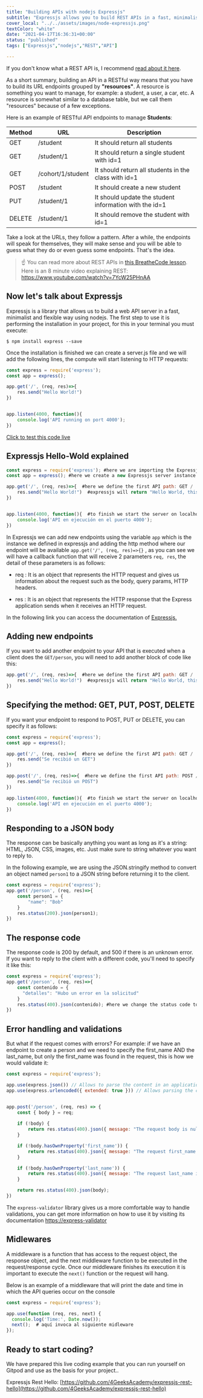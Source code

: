 ```yaml
---
title: "Building APIs with nodejs Expressjs"
subtitle: "Expressjs allows you to build REST APIs in a fast, minimalist and flexible way"
cover_local: "../../assets/images/node-expressjs.png"
textColor: "white"
date: "2021-04-17T16:36:31+00:00"
status: "published"
tags: ["Expressjs","nodejs","REST","API"]

---
```


If you don't know what a REST API is, I recommend [read about it here](./understanding-rest-apis).

As a short summary, building an API in a RESTful way means that you have to build its URL endpoints grouped by **"resources"**. A resource is something you want to manage, for example: a student, a user, a car, etc. A resource is somewhat similar to a database table, but we call them "resources" because of a few exceptions.

Here is an example of RESTful API endpoints to manage **Students**:

| Method | URL | Description |
| ------ | --- | ----------- |
| GET    | /student | It should return all students |
| GET    | /student/1 | It should return a single student with id=1 |
| GET    | /cohort/1/student | It should return all students in the class with id=1 |
| POST   | /student | It should create a new student|
| PUT    | /student/1 | It should update the student information with the id=1 |
| DELETE | /student/1 | It should remove the student with id=1 |

Take a look at the URLs, they follow a pattern. After a while, the endpoints will speak for themselves, they will make sense and you will be able to guess what they do or even guess some endpoints. That's the idea.

> :point_up: You can read more about REST APIs in [this BreatheCode lesson](http://content.breatheco.de/lesson/understanding-rest-apis).<br /> Here is an 8 minute video explaining REST: https://www.youtube.com/watch?v=7YcW25PHnAA

## Now let's talk about Expressjs

Expressjs is a library that allows us to build a web API server in a fast, minimalist and flexible way using nodejs. The first step to use it is performing the installation in your project, for this in your terminal you must execute:

```
$ npm install express --save
```

Once the installation is finished we can create a server.js file and we will add the following lines, the compute will start listening to HTTP requests:

```javascript
const express = require('express');
const app = express();

app.get('/', (req, res)=>{
    res.send("Hello World!")
})


app.listen(4000, function(){
    console.log('API running on port 4000');
})
```
[Click to test this code live](https://replit.com/@ManuelOrtega3/Expressjs-Hello-World)


## Expressjs Hello-Wold explained

```javascript
const express = require('express'); #here we are importing the Expressjs library in our file.
const app = express(); #here we create a new Expressjs server instance.

app.get('/', (req, res)=>{  #here we define the first API path: GET /
    res.send("Hello World!")  #expressjs will return "Hello World, this could be an HTML string or a JSON string.
})


app.listen(4000, function(){  #to finish we start the server on localhost.
    console.log('API en ejecución en el puerto 4000');
})
```
In Expressjs we can add new endpoints using the variable `app` which is the instance we defined in expressjs and adding the http method where our endpoint will be available `app.get('/', (req, res)=>{}` , as you can see we will have a callback function that will receive 2 parameters `req, res`, the detail of these parameters is as follows:

- req : It is an object that represents the HTTP request and gives us information about the request such as the body, query params, HTTP headers.

- res : It is an object that represents the HTTP response that the Express application sends when it receives an HTTP request.

In the following link you can access the documentation of [Expressjs.](http://expressjs.com/es/api.html)

## Adding new endpoints

If you want to add another endpoint to your API that is executed when a client does the `GET/person`, you will need to add another block of code like this:

```javascript
app.get('/', (req, res)=>{  #here we define the first API path: GET /
    res.send("Hello World!")  #expressjs will return "Hello World, this could be an HTML string or a JSON string.
})
```

## Specifying the method: GET, PUT, POST, DELETE

If you want your endpoint to respond to POST, PUT or DELETE, you can specify it as follows:

```javascript
const express = require('express');
const app = express();

app.get('/', (req, res)=>{  #here we define the first API path: GET /
    res.send("Se recibió un GET")
})

app.post('/', (req, res)=>{  #here we define the first API path: POST /
    res.send("Se recibió un POST")
})

app.listen(4000, function(){  #to finish we start the server on localhost.
    console.log('API en ejecución en el puerto 4000');
})
```

## Responding to a JSON body

The response can be basically anything you want as long as it's a string: HTML, JSON, CSS, images, etc. Just make sure to string whatever you want to reply to.

In the following example, we are using the JSON.stringify method to convert an object named `person1` to a JSON string before returning it to the client.

```javascript
const express = require('express');
app.get('/person', (req, res)=>{
    const person1 = {
        "name": "Bob"
    }
    res.status(200).json(person1);
})
```

## The response code

The response code is 200 by default, and 500 if there is an unknown error. If you want to reply to the client with a different code, you'll need to specify it like this:


```javascript
const express = require('express');
app.get('/person', (req, res)=>{
    const contenido = {
      "detalles": "Hubo un error en la solicitud"
    }
    res.status(400).json(contenido); #here we change the status code to 400 (very common code in case of request errors)
})
```

## Error handling and validations

But what if the request comes with errors? For example: if we have an endpoint to create a person and we need to specify the first_name AND the last_name, but only the first_name was found in the request, this is how we would validate it:

```javascript
const express = require('express');

app.use(express.json()) // Allows to parse the content in an application/json type
app.use(express.urlencoded({ extended: true })) // Allows parsing the content into an application/x-www-form-urlencoded type


app.post('/person', (req, res) => {
    const { body } = req; 
    
    if (!body) {
        return res.status(400).json({ message: "The request body is null" });
    }

    if (!body.hasOwnProperty('first_name')) {
        return res.status(400).json({ message: "The request first_name is null" });
    }

    if (!body.hasOwnProperty('last_name')) {
        return res.status(400).json({ message: "The request last_name is null" });
    }

    return res.status(400).json(body);
})
```
The `express-validator` library gives us a more comfortable way to handle validations, you can get more information on how to use it by visiting its documentation  [https://express-validator](https://express-validator.github.io/docs/) 


## Midlewares

A middleware is a function that has access to the request object, the response object, and the next middleware function to be executed in the request/response cycle. Once our middleware finishes its execution it is important to execute the `next()` function or the request will hang.

Below is an example of a middleware that will print the date and time in which the API queries occur on the console

```javascript
const express = require('express');

app.use(function (req, res, next) {
  console.log('Time:', Date.now());
  next();  # aquí invoca al siguiente midleware
});

```

## Ready to start coding?

We have prepared this live coding example that you can run yourself on Gitpod and use as the basis for your project..

Expressjs Rest Hello: [https://github.com/4GeeksAcademy/expressjs-rest-hello](https://github.com/4GeeksAcademy/expressjs-rest-hello)
